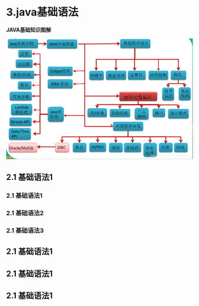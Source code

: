 # 3.java基础语法

**JAVA基础知识图解** 

 ![JAVA基础知识图解](../image/java_base.png)

## 2.1 基础语法1
### 2.1 基础语法1
### 2.1 基础语法2
### 2.1 基础语法3
## 2.1 基础语法1
## 2.1 基础语法1
## 2.1 基础语法1

